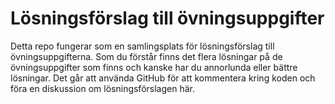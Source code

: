 # Lösningsförslag till övningsuppgifter

Detta repo fungerar som en samlingsplats för lösningsförslag till övningsuppgifterna. Som du förstår finns det flera lösningar på de övningsuppgifter som finns och kanske har du annorlunda eller bättre lösningar. Det går att använda GitHub för att kommentera kring koden och föra en diskussion om lösningsförslagen här.
